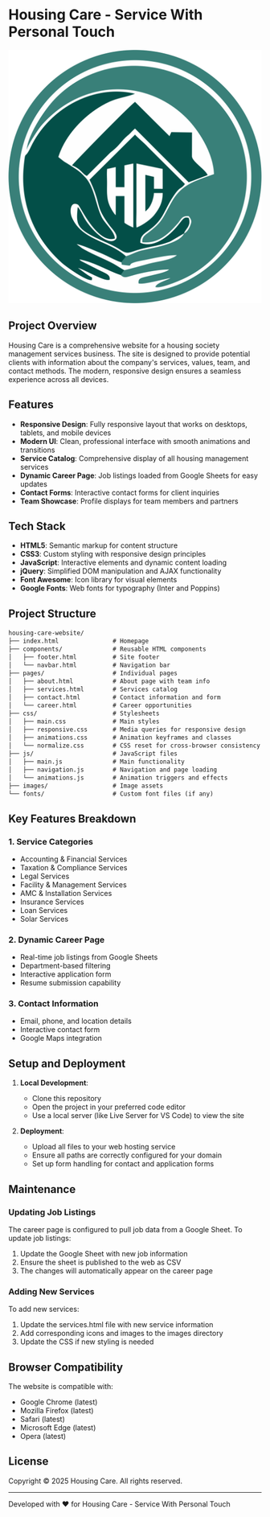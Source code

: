 # Housing Care - Service With Personal Touch

![Housing Care Logo](images/logo.png)

## Project Overview

Housing Care is a comprehensive website for a housing society management services business. The site is designed to provide potential clients with information about the company's services, values, team, and contact methods. The modern, responsive design ensures a seamless experience across all devices.

## Features

- **Responsive Design**: Fully responsive layout that works on desktops, tablets, and mobile devices
- **Modern UI**: Clean, professional interface with smooth animations and transitions
- **Service Catalog**: Comprehensive display of all housing management services
- **Dynamic Career Page**: Job listings loaded from Google Sheets for easy updates
- **Contact Forms**: Interactive contact forms for client inquiries
- **Team Showcase**: Profile displays for team members and partners

## Tech Stack

- **HTML5**: Semantic markup for content structure
- **CSS3**: Custom styling with responsive design principles
- **JavaScript**: Interactive elements and dynamic content loading
- **jQuery**: Simplified DOM manipulation and AJAX functionality
- **Font Awesome**: Icon library for visual elements
- **Google Fonts**: Web fonts for typography (Inter and Poppins)

## Project Structure

```
housing-care-website/
├── index.html               # Homepage
├── components/              # Reusable HTML components
│   ├── footer.html          # Site footer
│   └── navbar.html          # Navigation bar
├── pages/                   # Individual pages
│   ├── about.html           # About page with team info
│   ├── services.html        # Services catalog
│   ├── contact.html         # Contact information and form
│   └── career.html          # Career opportunities
├── css/                     # Stylesheets
│   ├── main.css             # Main styles
│   ├── responsive.css       # Media queries for responsive design
│   ├── animations.css       # Animation keyframes and classes
│   └── normalize.css        # CSS reset for cross-browser consistency
├── js/                      # JavaScript files
│   ├── main.js              # Main functionality
│   ├── navigation.js        # Navigation and page loading
│   └── animations.js        # Animation triggers and effects
├── images/                  # Image assets
└── fonts/                   # Custom font files (if any)
```

## Key Features Breakdown

### 1. Service Categories
- Accounting & Financial Services
- Taxation & Compliance Services
- Legal Services
- Facility & Management Services
- AMC & Installation Services
- Insurance Services
- Loan Services
- Solar Services

### 2. Dynamic Career Page
- Real-time job listings from Google Sheets
- Department-based filtering
- Interactive application form
- Resume submission capability

### 3. Contact Information
- Email, phone, and location details
- Interactive contact form
- Google Maps integration

## Setup and Deployment

1. **Local Development**:
   - Clone this repository
   - Open the project in your preferred code editor
   - Use a local server (like Live Server for VS Code) to view the site

2. **Deployment**:
   - Upload all files to your web hosting service
   - Ensure all paths are correctly configured for your domain
   - Set up form handling for contact and application forms

## Maintenance

### Updating Job Listings
The career page is configured to pull job data from a Google Sheet. To update job listings:

1. Update the Google Sheet with new job information
2. Ensure the sheet is published to the web as CSV
3. The changes will automatically appear on the career page

### Adding New Services
To add new services:

1. Update the services.html file with new service information
2. Add corresponding icons and images to the images directory
3. Update the CSS if new styling is needed

## Browser Compatibility

The website is compatible with:
- Google Chrome (latest)
- Mozilla Firefox (latest)
- Safari (latest)
- Microsoft Edge (latest)
- Opera (latest)

## License

Copyright © 2025 Housing Care. All rights reserved.

---

Developed with ❤️ for Housing Care - Service With Personal Touch 